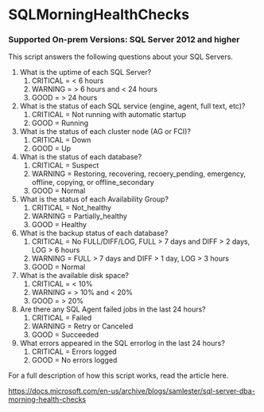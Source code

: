 # SQLMorningHealthChecks

### Supported On-prem Versions: SQL Server 2012 and higher

This script answers the following questions about your SQL Servers.

1. What is the uptime of each SQL Server?
   1. CRITICAL = < 6 hours
   2. WARNING  = > 6 hours and < 24 hours
   3. GOOD     = > 24 hours
2. What is the status of each SQL service (engine, agent, full text, etc)?
   1. CRITICAL = Not running with automatic startup
   2. GOOD     = Running
3. What is the status of each cluster node (AG or FCI)?
   1. CRITICAL = Down
   2. GOOD     = Up
4. What is the status of each database?
   1. CRITICAL = Suspect
   2. WARNING  = Restoring, recovering, recoery_pending, emergency, offline, copying, or offline_secondary
   3. GOOD     = Normal
5. What is the status of each Availability Group?
   1. CRITICAL = Not_healthy
   2. WARNING  = Partially_healthy
   3. GOOD     = Healthy
6. What is the backup status of each database?
   1. CRITICAL = No FULL/DIFF/LOG, FULL > 7 days and DIFF > 2 days, LOG > 6 hours
   2. WARNING  = FULL > 7 days and DIFF > 1 day, LOG > 3 hours
   3. GOOD     = Normal
7. What is the available disk space?
   1. CRITICAL = < 10%
   2. WARNING  = > 10% and < 20%
   3. GOOD     = > 20%
8. Are there any SQL Agent failed jobs in the last 24 hours?
   1. CRITICAL = Failed
   2. WARNING  = Retry or Canceled
   3. GOOD     = Succeeded
9. What errors appeared in the SQL errorlog in the last 24 hours?
   1. CRITICAL = Errors logged
   2. GOOD     = No errors logged

For a full description of how this script works, read the article here.

https://docs.microsoft.com/en-us/archive/blogs/samlester/sql-server-dba-morning-health-checks
